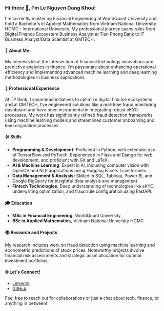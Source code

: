 ### Hi there 👋, I'm Le Nguyen Dang Khoa!

I'm currently mastering Financial Engineering at WorldQuant University and hold a Bachelor's in Applied Mathematics from Vietnam National University HCMC - International University. My professional journey spans roles from Digital Finance Ecosystem Business Analyst at Tien Phong Bank to IT Business Analyst/Data Scientist at GMTECH.

#### 🚀 About Me
My interests lie at the intersection of financial technology innovations and predictive analytics in finance. I'm passionate about enhancing operational efficiency and implementing advanced machine learning and deep learning methodologies in business applications.

#### 💼 Professional Experience
At TP Bank, I spearhead initiatives to optimize digital finance ecosystems and at GMTECH, I've engineered solutions like a real-time fraud monitoring dashboard and have been instrumental in integrating robust eKYC processes. My work has significantly refined fraud detection frameworks using machine learning models and streamlined customer onboarding and loan origination processes.

#### 🛠 Skills
- **Programming & Development:** Proficient in Python, with extensive use of TensorFlow and PyTorch. Experienced in Flask and Django for web development, and proficient with Git and LaTeX.
- **AI & Machine Learning:** Expert in AI, including computer vision with OpenCV and NLP applications using Hugging Face's Transformers.
- **Data Management & Analysis:** Skilled in SQL, Tableau, Power BI, and Google BigQuery for insightful data analysis and management.
- **Fintech Technologies:** Deep understanding of technologies like eKYC, underwriting optimization, and fraud rule configuration using FastAPI.

#### 🎓 Education
- **MSc in Financial Engineering,** WorldQuant University
- **BSc in Applied Mathematics,** Vietnam National University HCMC

#### 📚 Research and Projects
My research includes work on fraud detection using machine learning and econometric predictions of stock prices. Noteworthy projects involve financial risk assessments and strategic asset allocation for optimal investment portfolios.

#### 🌐 Let's Connect!
- [LinkedIn](https://www.linkedin.com/in/khoale-maiu/)
- [GitHub](https://github.com/KhoaLearn)

Feel free to reach out for collaborations or just a chat about tech, finance, or anything in between!
